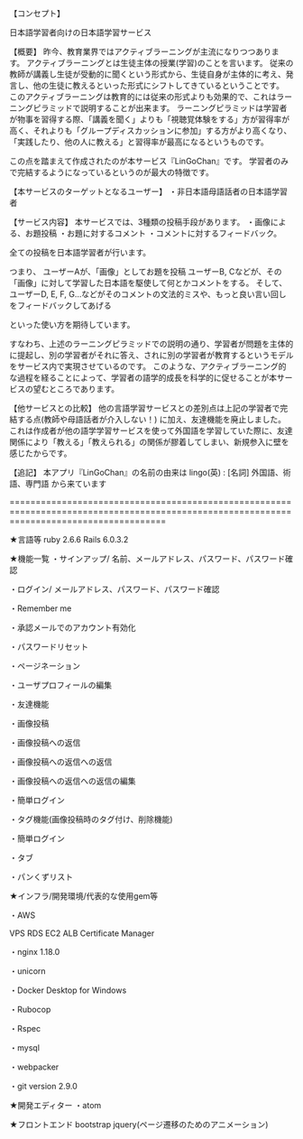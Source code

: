 【コンセプト】

日本語学習者向けの日本語学習サービス

【概要】
昨今、教育業界ではアクティブラーニングが主流になりつつあります。
アクティブラーニングとは生徒主体の授業(学習)のことを言います。
従来の教師が講義し生徒が受動的に聞くという形式から、生徒自身が主体的に考え、発言し、他の生徒に教えるといった形式にシフトしてきているということです。
このアクティブラーニングは教育的には従来の形式よりも効果的で、これはラーニングピラミッドで説明することが出来ます。
ラーニングピラミッドは学習者が物事を習得する際、「講義を聞く」よりも「視聴覚体験をする」方が習得率が高く、それよりも「グループディスカッションに参加」する方がより高くなり、「実践したり、他の人に教える」と習得率が最高になるというものです。

この点を踏まえて作成されたのが本サービス『LinGoChan』です。
学習者のみで完結するようになっているというのが最大の特徴です。

【本サービスのターゲットとなるユーザー】
・非日本語母語話者の日本語学習者

【サービス内容】
本サービスでは、3種類の投稿手段があります。
・画像による、お題投稿
・お題に対するコメント
・コメントに対するフィードバック。

全ての投稿を日本語学習者が行います。

つまり、
ユーザーAが、「画像」としてお題を投稿
ユーザーB, Cなどが、その「画像」に対して学習した日本語を駆使して何とかコメントをする。
そして、
ユーザーD, E, F, G…などがそのコメントの文法的ミスや、もっと良い言い回しをフィードバックしてあげる

といった使い方を期待しています。

すなわち、上述のラーニングピラミッドでの説明の通り、学習者が問題を主体的に提起し、別の学習者がそれに答え、されに別の学習者が教育するというモデルをサービス内で実現させているのです。
このような、アクティブラーニング的な過程を経ることによって、学習者の語学的成長を科学的に促せることが本サービスの望むところであります。

【他サービスとの比較】
他の言語学習サービスとの差別点は上記の学習者で完結する点(教師や母語話者が介入しない！)
に加え、友達機能を廃止しました。これは作成者が他の語学学習サービスを使って外国語を学習していた際に、友達関係により「教える」「教えられる」の関係が膠着してしまい、新規参入に壁を感じたからです。

【追記】
本アプリ『LinGoChan』の名前の由来は
lingo(英) :  [名詞] 外国語、術語、専門語
から来ています

==========================================================================================================================================


★言語等
ruby 2.6.6
Rails 6.0.3.2

★機能一覧
・サインアップ/ 名前、メールアドレス、パスワード、パスワード確認

・ログイン/ メールアドレス、パスワード、パスワード確認

・Remember me

・承認メールでのアカウント有効化

・パスワードリセット

・ページネーション

・ユーザプロフィールの編集

・友達機能

・画像投稿

・画像投稿への返信 

・画像投稿への返信への返信

・画像投稿への返信への返信の編集

・簡単ログイン

・タグ機能(画像投稿時のタグ付け、削除機能)

・簡単ログイン

・タブ

・パンくずリスト

★インフラ/開発環境/代表的な使用gem等

・AWS

VPS
RDS
EC2
ALB
Certificate Manager

・nginx 1.18.0

・unicorn

・Docker Desktop for Windows

・Rubocop

・Rspec


・mysql

・webpacker

・git version 2.9.0


★開発エディター
・atom

★フロントエンド
bootstrap
jquery(ページ遷移のためのアニメーション)



